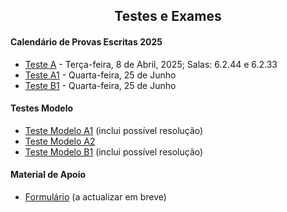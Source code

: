 
<h2 align="center"> Testes e Exames </h2>  

#### Calendário de Provas Escritas 2025
- [Teste A](http://cfloren.wdfiles.com/local--files/ensino/Teste-A.pdf) - Terça-feira, 8 de Abril, 2025; Salas: 6.2.44 e 6.2.33
- [Teste A1](http://cfloren.wdfiles.com/local--files/ensino/TesteA1.pdf) - Quarta-feira, 25 de Junho
- [Teste B1](http://cfloren.wdfiles.com/local--files/ensino/TesteB1.pdf) - Quarta-feira, 25 de Junho 


#### Testes Modelo 

- [Teste Modelo A1](http://cfloren.wdfiles.com/local--files/ensino/Teste-Modelo-A1.pdf) (inclui possível resolução)
- [Teste Modelo A2](http://cfloren.wdfiles.com/local--files/ensino/Teste-Modelo-A2.pdf)
- [Teste Modelo B1](http://cfloren.wdfiles.com/local--files/ensino/Teste-Modelo-B1.pdf) (inclui possível resolução)

#### Material de Apoio
- [Formulário](http://cfloren.wdfiles.com/local--files/ensino/formulario.pdf) (a actualizar em breve)

<!-- 
-->

